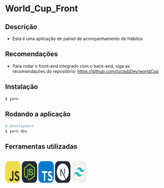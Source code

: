 # World_Cup_Front
## Descrição
- Esta é uma aplicação de painel de acompanhamento de Hábitos
## Recomendações
- Para rodar o front-end integrado com o back-end, siga as recomendações do repositório: https://github.com/lucasbDev/worldCup

## Instalação

```bash
$ yarn 
```

## Rodando a aplicação

```bash
# development
$ yarn dev
```

## Ferramentas utilizadas

<div style="display: inline_block"><br>
  <img align="center" alt="Js" height="70" width="50" src="https://github.com/tandpfun/skill-icons/blob/main/icons/JavaScript.svg">
  <img align="center" alt="NodeJS" height="70" width="50" src="https://github.com/tandpfun/skill-icons/blob/main/icons/NodeJS-Dark.svg">
  <img align="center" alt="Typescript" height="70" width="50" src="https://github.com/tandpfun/skill-icons/blob/main/icons/TypeScript.svg">
  <img align="center" alt="NextJS" height="70" width="50" src="https://github.com/tandpfun/skill-icons/blob/main/icons/NextJS-Dark.svg">
  <img align="center" alt="TailwindCss" height="70" width="50" src="https://github.com/tandpfun/skill-icons/blob/main/icons/TailwindCSS-Light.svg">
 </div>
